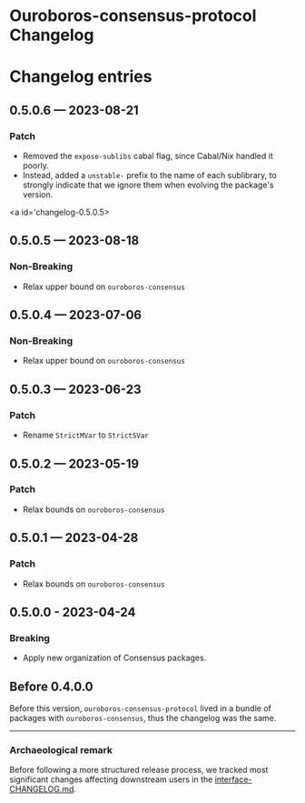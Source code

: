 # Ouroboros-consensus-protocol Changelog

# Changelog entries

<a id='changelog-0.5.0.6'></a>
## 0.5.0.6 — 2023-08-21

### Patch

- Removed the `expose-sublibs` cabal flag, since Cabal/Nix handled it poorly.
- Instead, added a `unstable-` prefix to the name of each sublibrary, to
  strongly indicate that we ignore them when evolving the package's version.

<a id='changelog-0.5.0.5></a>
## 0.5.0.5 — 2023-08-18

### Non-Breaking

- Relax upper bound on `ouroboros-consensus`

<a id='changelog-0.5.0.4'></a>
## 0.5.0.4 — 2023-07-06

### Non-Breaking

- Relax upper bound on `ouroboros-consensus`

<a id='changelog-0.5.0.3'></a>
## 0.5.0.3 — 2023-06-23

### Patch

- Rename `StrictMVar` to `StrictSVar`

<a id='changelog-0.5.0.2'></a>
## 0.5.0.2 — 2023-05-19

### Patch

- Relax bounds on `ouroboros-consensus`

<a id='changelog-0.5.0.1'></a>
## 0.5.0.1 — 2023-04-28

### Patch

- Relax bounds on `ouroboros-consensus`

<a id='changelog-0.5.0.0'></a>
## 0.5.0.0 - 2023-04-24

### Breaking

- Apply new organization of Consensus packages.

## Before 0.4.0.0

Before this version, `ouroboros-consensus-protocol` lived in a bundle of
packages with `ouroboros-consensus`, thus the changelog was the same.

---

### Archaeological remark

Before following a more structured release process, we tracked most significant
changes affecting downstream users in the
[interface-CHANGELOG.md](https://github.com/input-output-hk/ouroboros-consensus/blob/8d8329e4dd41404439b7cd30629fcce427679212/docs/website/docs/interface-CHANGELOG.md).
